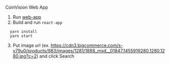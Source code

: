 CoinVision Web App

1) Run [web-app](https://github.com/coin-vision/coin-vision/tree/master/web-app "web-app")
2) Build and run `react-app`
```
  yarn install
  yarn start
```
3) Put image url (ex. https://cdn3.bigcommerce.com/s-v79u0/products/983/images/1281/1888_msd__01847.1455919280.1280.1280.jpg?c=2) and click Search
